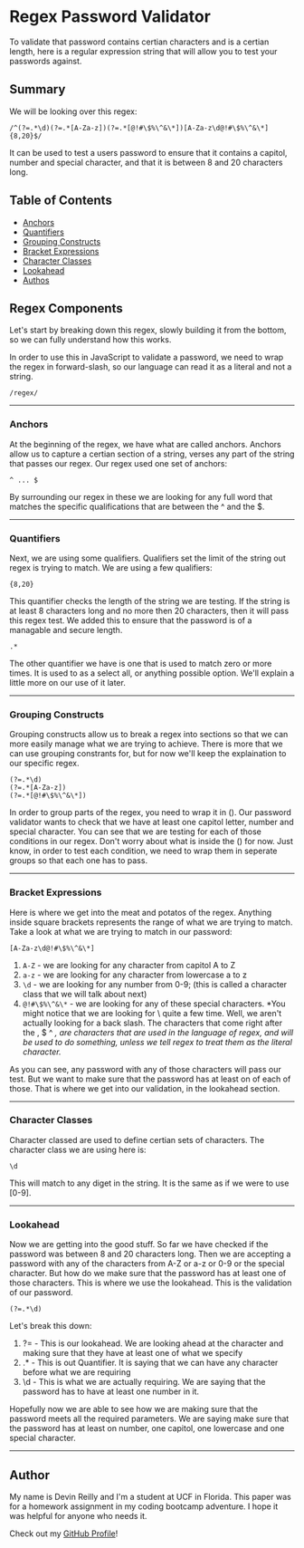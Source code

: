 # Regex Password Validator

To validate that password contains certian characters and is a certian length, here is a regular expression string that will allow you to test your passwords against.

## Summary

We will be looking over this regex: 

```
/^(?=.*\d)(?=.*[A-Za-z])(?=.*[@!#\$%\^&\*])[A-Za-z\d@!#\$%\^&\*]{8,20}$/
```

It can be used to test a users password to ensure that it contains a capitol, number and special character, and that it is between 8 and 20 characters long.


## Table of Contents

- [Anchors](#anchors)
- [Quantifiers](#quantifiers)
- [Grouping Constructs](#grouping-constructs)
- [Bracket Expressions](#bracket-expressions)
- [Character Classes](#character-classes)
- [Lookahead](#lookahead)
- [Authos](#author)

## Regex Components

Let's start by breaking down this regex, slowly building it from the bottom, so we can fully understand how this works. 

In order to use this in JavaScript to validate a password, we need to wrap the regex in forward-slash, so our language can read it as a literal and not a string. 

```
/regex/
```

<hr>

### **Anchors**

At the beginning of the regex, we have what are called anchors. Anchors allow us to capture a certian section of a string, verses any part of the string that passes our regex. Our regex used one set of anchors:

```
^ ... $
```

By surrounding our regex in these we are looking for any full word that matches the specific qualifications that are between the ^ and the $.

<hr>

### **Quantifiers**

Next, we are using some qualifiers. Qualifiers set the limit of the string out regex is trying to match. We are using a few qualifiers:

```
{8,20}
```
This quantifier checks the length of the string we are testing. If the string is at least 8 characters long and no more then 20 characters, then it will pass this regex test. We added this to ensure that the password is of a managable and secure length.

```
.*
```
The other quantifier we have is one that is used to match zero or more times. It is used to as a select all, or anything possible option. We'll explain a little more on our use of it later.

<hr>

### **Grouping Constructs**

Grouping constructs allow us to break a regex into sections so that we can more easily manage what we are trying to achieve. There is more that we can use grouping constrants for, but for now we'll keep the explaination to our specific regex. 

```
(?=.*\d)
(?=.*[A-Za-z])
(?=.*[@!#\$%\^&\*])
```
In order to group parts of the regex, you need to wrap it in (). Our password validator wants to check that we have at least one capitol letter, number and special character. You can see that we are testing for each of those conditions in our regex. Don't worry about what is inside the () for now. Just know, in order to test each condition, we need to wrap them in seperate groups so that each one has to pass.

<hr>

### **Bracket Expressions**

Here is where we get into the meat and potatos of the regex. Anything inside square brackets represents the range of what we are trying to match. Take a look at what we are trying to match in our password:

```
[A-Za-z\d@!#\$%\^&\*]
```

1. ```A-Z``` - we are looking for any character from capitol A to Z
2. ```a-z``` - we are looking for any character from lowercase a to z
3. ```\d```  - we are looking for any number from 0-9; (this is called a character class that we will talk about next)
4. ```@!#\$%\^&\*``` - we are looking for any of these special characters. *You might notice that we are looking for \ quite a few time. Well, we aren't actually looking for a back slash. The characters that come right after the \, $ ^ *, are characters that are used in the language of regex, and will be used to do something, unless we tell regex to treat them as the literal character.*

As you can see, any password with any of those characters will pass our test. But we want to make sure that the password has at least on of each of those. That is where we get into our validation, in the lookahead section.



<hr>

### **Character Classes**

Character classed are used to define certian sets of characters. The character class we are using here is:

```
\d
```
This will match to any diget in the string. It is the same as if we were to use [0-9].

<hr>


### **Lookahead**

Now we are getting into the good stuff. So far we have checked if the password was between 8 and 20 characters long. Then we are accepting a password with any of the characters from A-Z or a-z or 0-9 or the special character. But how do we make sure that the password has at least one of those characters. This is where we use the lookahead. This is the validation of our password.

```
(?=.*\d)
```

Let's break this down:

1. ?= - This is our lookahead. We are looking ahead at the character and making sure that they have at least one of what we specify
2. .* - This is out Quantifier. It is saying that we can have any character before what we are requiring
3. \d - This is what we are actually requiring. We are saying that the password has to have at least one number in it.

Hopefully now we are able to see how we are making sure that the password meets all the required parameters. We are saying make sure that the password has at least on number, one capitol, one lowercase and one special character.

<hr>


## Author

My name is Devin Reilly and I'm a student at UCF in Florida. This paper was for a homework assignment in my coding bootcamp adventure. I hope it was helpful for anyone who needs it. 

Check out my [GitHub Profile](https://github.com/werthird)!